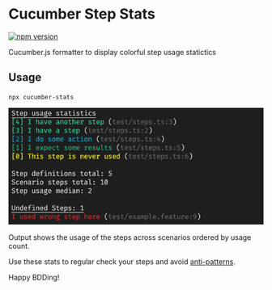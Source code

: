 # Cucumber Step Stats

[![npm version](https://badge.fury.io/js/cucumber-stats.svg)](https://badge.fury.io/js/cucumber-stats)

Cucumber.js formatter to display colorful step usage statictics

## Usage

```
npx cucumber-stats
```

![](/img/stats.png)

Output shows the usage of the steps across scenarios ordered by usage count.

Use these stats to regular check your steps and avoid [anti-patterns](https://cucumber.io/docs/guides/anti-patterns/).

Happy BDDing!
